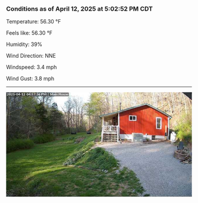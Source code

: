 ### Conditions as of April 12, 2025 at 5:02:52 PM CDT 

Temperature: 56.30 &deg;F

Feels like: 56.30 &deg;F

Humidity: 39%

Wind Direction: NNE

Windspeed: 3.4 mph

Wind Gust: 3.8 mph

---

<img src="./images/latest.jpeg"/>

